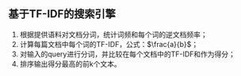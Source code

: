 ## 基于TF-IDF的搜索引擎
  1. 根据提供语料对文档分词，统计词频和每个词的逆文档频率；
  2. 计算每篇文档中每个词的TF-IDF，公式：$\frac{a}{b}$；
  3. 对输入的query进行分词，并比较在每个文档中的TF-IDF和作为得分；
  4. 排序输出得分最高的前k个文本。
